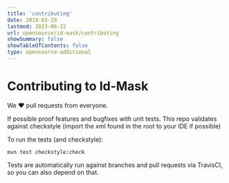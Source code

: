 ```yaml
---
title: 'contributing'
date: 2019-03-29
lastmod: 2023-06-22
url: opensource/id-mask/contributing
showSummary: false
showTableOfContents: false
type: opensource-additional
---
```

# Contributing to Id-Mask

We ❤ pull requests from everyone.

If possible proof features and bugfixes with unit tests.
This repo validates against checkstyle (import the xml found in the root to your IDE if possible)

To run the tests (and checkstyle):

```shell
mvn test checkstyle:check
```

Tests are automatically run against branches and pull requests
via TravisCI, so you can also depend on that.
